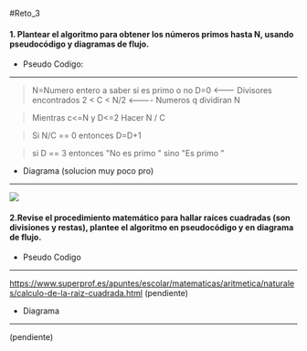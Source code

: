 #Reto_3


#### 1.  Plantear el algoritmo para obtener los números primos hasta N, usando pseudocódigo y diagramas de flujo.

- Pseudo Codigo:

------------


> N=Numero entero a saber si es primo o no
  D=0 <--- Divisores encontrados
  2 <  C  < N/2 <---- Numeros q dividiran N
  
 >Mientras c<=N y D<=2 Hacer
  N / C
  
  >Si N/C == 0 entonces 
    D=D+1 

 > si D == 3 entonces
  "No es primo "
sino 
"Es primo "

- Diagrama (solucion muy poco pro)

------------


[![](https://mermaid.ink/img/pako:eNpNkE9PwzAMxb-K5ROITYMdK4HEVrjRyzhMtDtYjbdGJHGVpCC07buTNeVPTrbf78XWO2IrirHAvZHPtiMf4bVsHKT3eEXmIF5HK9B7bSVcw3z-AKvaDZa9QAW7TK7G-brewj0YHSKBYshQSGVI3RI6ugjVYjmZ1qOprAOD0h86MdViC604aEkRZGjalERD-esdTFI5-k93N6M9iOdweqqhEuCQ7_05byJv_4HPNWz0L5g4nGHaZEmrlMXx4mswdmy5wSKVivx7g407J46GKJsv12IR_cAzHHpFkUtNB08Wiz2ZkKY9uTeRv56VjuJfcthj5udv_bJ4-g?type=png)](https://mermaid.live/edit#pako:eNpNkE9PwzAMxb-K5ROITYMdK4HEVrjRyzhMtDtYjbdGJHGVpCC07buTNeVPTrbf78XWO2IrirHAvZHPtiMf4bVsHKT3eEXmIF5HK9B7bSVcw3z-AKvaDZa9QAW7TK7G-brewj0YHSKBYshQSGVI3RI6ugjVYjmZ1qOprAOD0h86MdViC604aEkRZGjalERD-esdTFI5-k93N6M9iOdweqqhEuCQ7_05byJv_4HPNWz0L5g4nGHaZEmrlMXx4mswdmy5wSKVivx7g407J46GKJsv12IR_cAzHHpFkUtNB08Wiz2ZkKY9uTeRv56VjuJfcthj5udv_bJ4-g)


#### 2.Revise el procedimiento matemático para hallar raíces cuadradas (son divisiones y restas), plantee el algoritmo en pseudocódigo y en diagrama de flujo.

- Pseudo Codigo

------------
https://www.superprof.es/apuntes/escolar/matematicas/aritmetica/naturales/calculo-de-la-raiz-cuadrada.html
(pendiente)

- Diagrama


------------

(pendiente)


